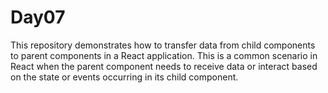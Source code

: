 # Day07

This repository demonstrates how to transfer data from child components to parent components in a React application. This is a common scenario in React when the parent component needs to receive data or interact based on the state or events occurring in its child component.